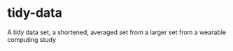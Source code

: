 # tidy-data
A tidy data set, a shortened, averaged set from a larger set from a wearable computing study
